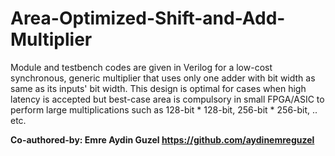 # Area-Optimized-Shift-and-Add-Multiplier
Module and testbench codes are given in Verilog for a low-cost synchronous, generic multiplier that uses only one adder with bit width as same as its inputs' bit width.
This design is optimal for cases when high latency is accepted but best-case area is compulsory in small FPGA/ASIC to perform large multiplications such as 128-bit * 128-bit, 256-bit * 256-bit, .. etc. 

**Co-authored-by: Emre Aydin Guzel https://github.com/aydinemreguzel**
